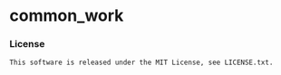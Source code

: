 common_work
===========

### License ###
    This software is released under the MIT License, see LICENSE.txt.
